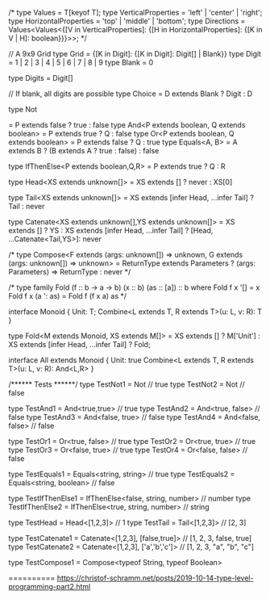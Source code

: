 /*
type Values<T> = T[keyof T];
type VerticalProperties = 'left' | 'center' | 'right';
type HorizontalProperties = 'top' | 'middle' | 'bottom';
type Directions = Values<Values<{[V in VerticalProperties]: {[H in HorizontalProperties]: {[K in V | H]: boolean}}}>>;
 */

// A 9x9 Grid
type Grid = {[K in Digit]: {[K in Digit]: Digit[] | Blank}}
type Digit = 1 | 2 | 3 | 4 | 5 | 6 | 7 | 8 | 9
type Blank = 0


type Digits = Digit[]

// If blank, all digits are possible
type Choice<D> = D extends Blank ? Digit : D


type Not<P extends boolean> = P extends false ? true : false
type And<P extends boolean, Q extends boolean> = P extends true ? Q : false
type Or<P extends boolean, Q extends boolean> =  P extends false ? Q : true
type Equals<A, B> = A extends B ? (B extends A ? true : false) : false

type IfThenElse<P extends boolean,Q,R> = P extends true ? Q : R

type Head<XS extends unknown[]> = XS extends [] ? never : XS[0]

type Tail<XS extends unknown[]> =
    XS extends [infer Head, ...infer Tail] ? Tail : never

type Catenate<XS extends unknown[],YS extends unknown[]> =
    XS extends [] ? YS :
    XS extends [infer Head, ...infer Tail] ? [Head, ...Catenate<Tail,YS>]:
    never

/*
type Compose<F extends (args: unknown[]) => unknown, G extends (args: unknown[]) => unknown> =
    ReturnType<G> extends Parameters<F> ? (args: Parameters<G>) => ReturnType<F> : never
*/

/*
type family Fold (f :: b -> a -> b) (x :: b) (as :: [a]) :: b where
  Fold f x '[] = x
  Fold f x (a ': as) = Fold f (f x a) as
*/

interface Monoid<T> {
    Unit: T;
    Combine<L extends T, R extends T>(u: L, v: R): T
}

type Fold<M extends Monoid<unknown>, XS extends M[]> =
    XS extends [] ? M['Unit'] :
    XS extends [infer Head, ...infer Tail] ? Fold<M>;

interface All<T extends boolean> extends Monoid<T> {
    Unit: true
    Combine<L extends T, R extends T>(u: L, v: R): And<L,R>
}

/****** Tests ******/
type TestNot1 = Not<false> // true
type TestNot2 = Not<true> // false

type TestAnd1 = And<true,true> // true
type TestAnd2 = And<true, false> // false
type TestAnd3 = And<false, true> // false
type TestAnd4 = And<false, false> // false

type TestOr1 = Or<true, false> // true
type TestOr2 = Or<true, true> // true
type TestOr3 = Or<false, true> // true
type TestOr4 = Or<false, false> // false

type TestEquals1 = Equals<string, string> // true
type TestEquals2 = Equals<string, boolean> // false

type TestIfThenElse1 = IfThenElse<false, string, number> // number
type TestIfThenElse2 = IfThenElse<true, string, number> // string

type TestHead = Head<[1,2,3]> // 1
type TestTail = Tail<[1,2,3]> // [2, 3]

type TestCatenate1 = Catenate<[1,2,3], [false,true]> // [1, 2, 3, false, true]
type TestCatenate2 = Catenate<[1,2,3], ['a','b','c']> // [1, 2, 3, "a", "b", "c"]

type TestCompose1 = Compose<typeof String, typeof Boolean>

==========
https://christof-schramm.net/posts/2019-10-14-type-level-programming-part2.html
